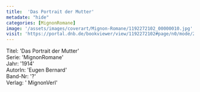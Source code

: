 ```yaml
---
title:  'Das Portrait der Mutter'
metadate: "hide"
categories: [MignonRomane]
image: '/assets/images/coverart/Mignon-Romane/1192272102_00000010.jpg'
visit: 'https://portal.dnb.de/bookviewer/view/1192272102#page/n0/mode/2up'
---
```

Titel: 'Das Portrait der Mutter' <br>
Serie: 'MignonRomane' <br>
Jahr: '1914' <br>
AutorIn: 'Eugen Bernard' <br>
Band-Nr: '?' <br>
Verlag: ' MignonVerl'